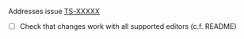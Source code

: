 Addresses issue [TS-XXXXX](https://cqse.atlassian.net/browse/TS-XXXXX)

- [ ] Check that changes work with all supported editors (c.f. README)
